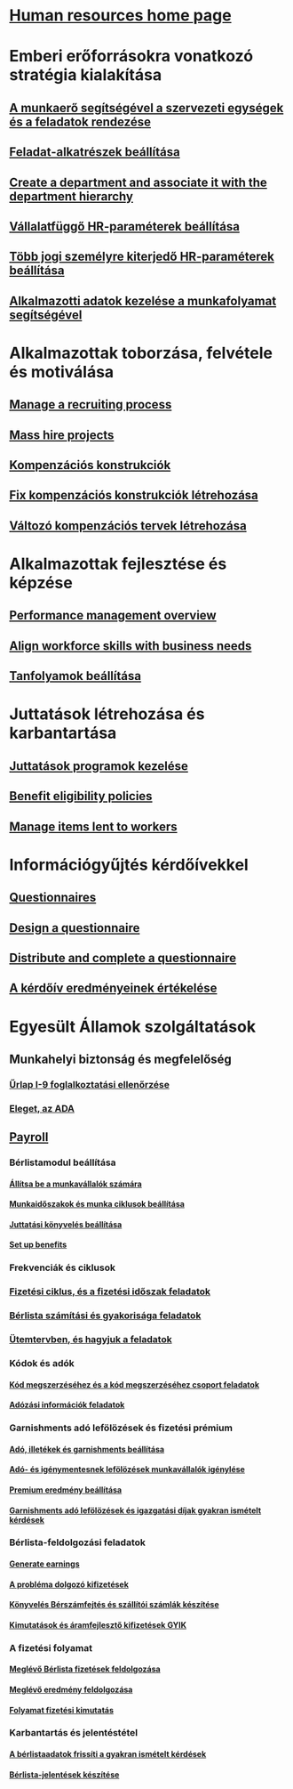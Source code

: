 # [Human resources home page](index.md)
# Emberi erőforrásokra vonatkozó stratégia kialakítása
## [A munkaerő segítségével a szervezeti egységek és a feladatok rendezése](departments-jobs-positions.md)
## [Feladat-alkatrészek beállítása](create-job.md)
## [Create a department and associate it with the department hierarchy](create-department-add-department-hierarchy.md)
## [Vállalatfüggő HR-paraméterek beállítása](set-up-company-specific-hr-parameters.md)
## [Több jogi személyre kiterjedő HR-paraméterek beállítása](set-up-hr-parameters-across-legal-entities.md)
## [Alkalmazotti adatok kezelése a munkafolyamat segítségével](workflow-manage-employee-information.md)
# Alkalmazottak toborzása, felvétele és motiválása
## [Manage a recruiting process](manage-recruiting-process.md)
## [Mass hire projects](mass-hire-projects.md)
## [Kompenzációs konstrukciók](compensation-plans.md)
## [Fix kompenzációs konstrukciók létrehozása](create-fixed-compensation-plans.md)
## [Változó kompenzációs tervek létrehozása](create-variable-compensation-plans.md)
# Alkalmazottak fejlesztése és képzése
## [Performance management overview](performance-management-overview.md)
## [Align workforce skills with business needs](skills.md)
## [Tanfolyamok beállítása](courses.md)
# Juttatások létrehozása és karbantartása
## [Juttatások programok kezelése](manage-benefit-program.md)
## [Benefit eligibility policies](benefit-eligibility-policies.md)
## [Manage items lent to workers](loan-items.md)
# Információgyűjtés kérdőívekkel
## [Questionnaires](questionnaires.md)
## [Design a questionnaire](design-questionnaires.md)
## [Distribute and complete a questionnaire](distribute-questionnaires.md)
## [A kérdőív eredményeinek értékelése](evaluate-questionnaire-results.md)
# Egyesült Államok szolgáltatások
## Munkahelyi biztonság és megfelelőség
### [Űrlap I-9 foglalkoztatási ellenőrzése](localizations/noam-usa-form-i-9-verification.md)
### [Eleget, az ADA](localizations/noam-usa-comply-ada.md)
## [Payroll](localizations/noam-usa-payroll.md)
### Bérlistamodul beállítása
#### [Állítsa be a munkavállalók számára](localizations/noam-usa-worker-position-payroll-tasks.md)
#### [Munkaidőszakok és munka ciklusok beállítása](localizations/noam-usa-work-cycle-work-period-tasks.md)
#### [Juttatási könyvelés beállítása](localizations/noam-usa-benefit-accrual-plan-tasks.md)
#### [Set up benefits](localizations/noam-usa-benefit-set-up-tasks.md)
### Frekvenciák és ciklusok
### [Fizetési ciklus, és a fizetési időszak feladatok](localizations/noam-usa-pay-cycle-pay-period-tasks-sample.md)
### [Bérlista számítási és gyakorisága feladatok](localizations/noam-usa-payroll-calculation-frequencies-tasks.md)
### [Ütemtervben, és hagyjuk a feladatok](localizations/noam-usa-work-schedule-leave-tasks.md)
### Kódok és adók
#### [Kód megszerzéséhez és a kód megszerzéséhez csoport feladatok](localizations/noam-usa-earning-code-group-tasks.md)
#### [Adózási információk feladatok](localizations/noam-usa-tax-information-tasks.md)
### Garnishments adó lefölözések és fizetési prémium
#### [Adó, illetékek és garnishments beállítása](localizations/noam-usa-garnishment-tax-levy-set-up-tasks.md)
#### [Adó- és igénymentesnek lefölözések munkavállalók igénylése](localizations/noam-usa-garnishment-tax-levy-enrollment-tasks.md)
#### [Premium eredmény beállítása](localizations/noam-usa-premium-earning-setup-tasks.md)
#### [Garnishments adó lefölözések és igazgatási díjak gyakran ismételt kérdések](localizations/noam-usa-garnishment-tax-levy-administrative-fees.md)
### Bérlista-feldolgozási feladatok
#### [Generate earnings](localizations/noam-usa-earnings-generation-process.md)
#### [A probléma dolgozó kifizetések](localizations/noam-usa-issue-worker-payments.md)
#### [Könyvelés Bérszámfejtés és szállítói számlák készítése](localizations/noam-usa-post-payroll-generate-vendor-invoices.md)
#### [Kimutatások és áramfejlesztő kifizetések GYIK](localizations/noam-usa-pay-statements-payment-generation-process.md)
### A fizetési folyamat
#### [Meglévő Bérlista fizetések feldolgozása](localizations/noam-usa-existing-payroll-payments.md)
#### [Meglévő eredmény feldolgozása](localizations/noam-usa-existing-earnings.md)
#### [Folyamat fizetési kimutatás](localizations/noam-usa-pay-statements.md)
### Karbantartás és jelentéstétel
#### [A bérlistaadatok frissíti a gyakran ismételt kérdések](localizations/noam-usa-payroll-data-updates.md)
#### [Bérlista-jelentések készítése](localizations/noam-usa-generate-payroll-reports.md)

